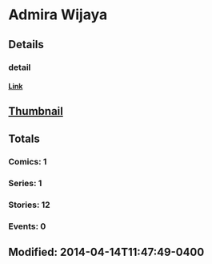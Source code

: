 # Admira  Wijaya 
## Details
### detail
#### [Link](http://marvel.com/comics/creators/12383/admira_wijaya?utm_campaign=apiRef&utm_source=225578a89fc76f3d20fbffda5d17a88d)
## [Thumbnail](http://i.annihil.us/u/prod/marvel/i/mg/b/40/image_not_available.jpg)
## Totals
### Comics: 1
### Series: 1
### Stories: 12
### Events: 0
## Modified: 2014-04-14T11:47:49-0400